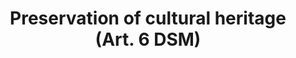 ---
title: "Preservation of cultural heritage (Art. 6 DSM)"
short: "dsm6"
draft: "false"
summary: ""
linklaw: ""
---